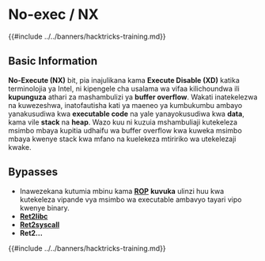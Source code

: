 # No-exec / NX

{{#include ../../banners/hacktricks-training.md}}

## Basic Information

**No-Execute (NX)** bit, pia inajulikana kama **Execute Disable (XD)** katika terminolojia ya Intel, ni kipengele cha usalama wa vifaa kilichoundwa ili **kupunguza** athari za mashambulizi ya **buffer overflow**. Wakati inatekelezwa na kuwezeshwa, inatofautisha kati ya maeneo ya kumbukumbu ambayo yanakusudiwa kwa **executable code** na yale yanayokusudiwa kwa **data**, kama vile **stack** na **heap**. Wazo kuu ni kuzuia mshambuliaji kutekeleza msimbo mbaya kupitia udhaifu wa buffer overflow kwa kuweka msimbo mbaya kwenye stack kwa mfano na kuelekeza mtiririko wa utekelezaji kwake.

## Bypasses

- Inawezekana kutumia mbinu kama [**ROP**](../rop-return-oriented-programing/) **kuvuka** ulinzi huu kwa kutekeleza vipande vya msimbo wa executable ambavyo tayari vipo kwenye binary.
- [**Ret2libc**](../rop-return-oriented-programing/ret2lib/)
- [**Ret2syscall**](../rop-return-oriented-programing/rop-syscall-execv/)
- **Ret2...**

{{#include ../../banners/hacktricks-training.md}}
